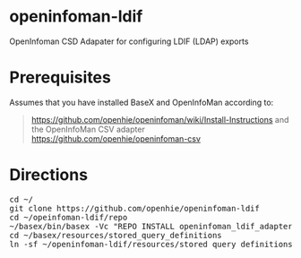 openinfoman-ldif
================

OpenInfoman CSD Adapater for configuring LDIF (LDAP) exports

Prerequisites
=============

Assumes that you have installed BaseX and OpenInfoMan according to:
> https://github.com/openhie/openinfoman/wiki/Install-Instructions
and the OpenInfoMan CSV adapter
> https://github.com/openhie/openinfoman-csv

Directions
==========
<pre>
cd ~/
git clone https://github.com/openhie/openinfoman-ldif
cd ~/opeinfoman-ldif/repo
~/basex/bin/basex -Vc "REPO INSTALL openinfoman_ldif_adapter.xqm"
cd ~/basex/resources/stored_query_definitions
ln -sf ~/openinfoman-ldif/resources/stored_query_definitions/* .
</pre>

